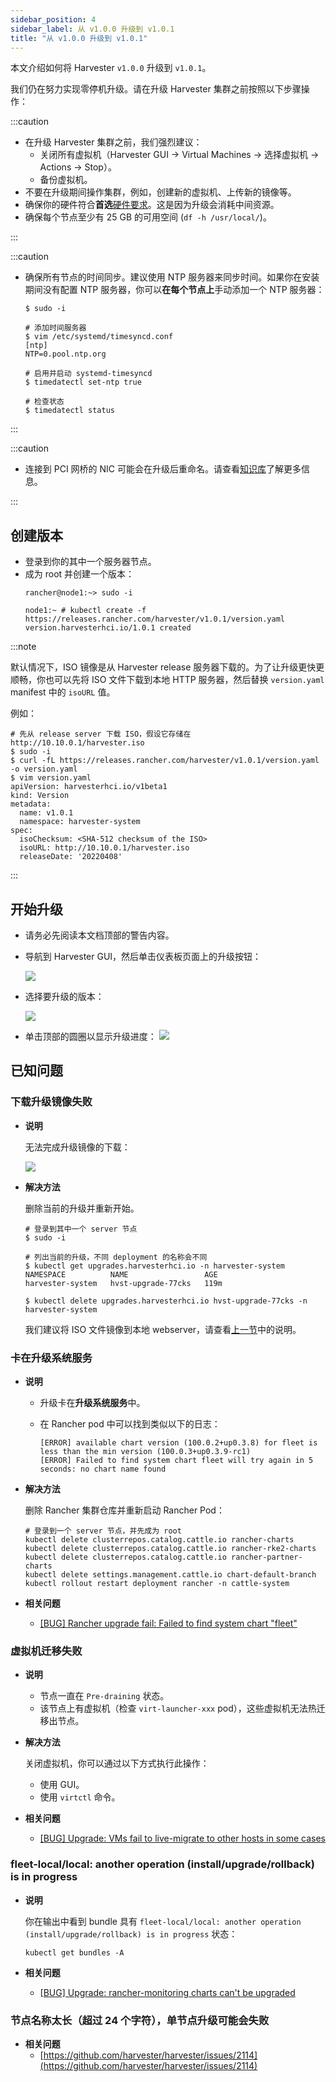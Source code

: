 ```yaml
---
sidebar_position: 4
sidebar_label: 从 v1.0.0 升级到 v1.0.1
title: "从 v1.0.0 升级到 v1.0.1"
---
```


本文介绍如何将 Harvester `v1.0.0` 升级到 `v1.0.1`。

我们仍在努力实现零停机升级。请在升级 Harvester 集群之前按照以下步骤操作：

:::caution

- 在升级 Harvester 集群之前，我们强烈建议：
   - 关闭所有虚拟机（Harvester GUI -> Virtual Machines -> 选择虚拟机 -> Actions -> Stop）。
   - 备份虚拟机。
- 不要在升级期间操作集群，例如，创建新的虚拟机、上传新的镜像等。
- 确保你的硬件符合**首选**[硬件要求](../../index.md#硬件要求)。这是因为升级会消耗中间资源。
- 确保每个节点至少有 25 GB 的可用空间 (`df -h /usr/local/`)。

:::

:::caution

- 确保所有节点的时间同步。建议使用 NTP 服务器来同步时间。如果你在安装期间没有配置 NTP 服务器，你可以**在每个节点上**手动添加一个 NTP 服务器：

   ```
   $ sudo -i

   # 添加时间服务器
   $ vim /etc/systemd/timesyncd.conf
   [ntp]
   NTP=0.pool.ntp.org

   # 启用并启动 systemd-timesyncd
   $ timedatectl set-ntp true

   # 检查状态
   $ timedatectl status
   ```

:::

:::caution

- 连接到 PCI 网桥的 NIC 可能会在升级后重命名。请查看[知识库](https://harvesterhci.io/kb/nic-naming-scheme)了解更多信息。

:::

## 创建版本

- 登录到你的其中一个服务器节点。
- 成为 root 并创建一个版本：
   ```
   rancher@node1:~> sudo -i

   node1:~ # kubectl create -f https://releases.rancher.com/harvester/v1.0.1/version.yaml
   version.harvesterhci.io/1.0.1 created
   ```

:::note

默认情况下，ISO 镜像是从 Harvester release 服务器下载的。为了让升级更快更顺畅，你也可以先将 ISO 文件下载到本地 HTTP 服务器，然后替换 `version.yaml` manifest 中的 `isoURL` 值。

例如：

```
# 先从 release server 下载 ISO，假设它存储在 http://10.10.0.1/harvester.iso
$ sudo -i
$ curl -fL https://releases.rancher.com/harvester/v1.0.1/version.yaml -o version.yaml
$ vim version.yaml
apiVersion: harvesterhci.io/v1beta1
kind: Version
metadata:
  name: v1.0.1
  namespace: harvester-system
spec:
  isoChecksum: <SHA-512 checksum of the ISO>
  isoURL: http://10.10.0.1/harvester.iso
  releaseDate: '20220408'
```

:::

## 开始升级

- 请务必先阅读本文档顶部的警告内容。
- 导航到 Harvester GUI，然后单击仪表板页面上的升级按钮：

   ![](/img/v1.2/upgrade/upgrade_button.png)

- 选择要升级的版本：

   ![](/img/v1.2/upgrade/upgrade_select_version.png)

- 单击顶部的圆圈以显示升级进度：
   ![](/img/v1.2/upgrade/upgrade_progress.png)

## 已知问题

### 下载升级镜像失败

- **说明**

   无法完成升级镜像的下载：

   ![](/img/v1.2/upgrade/known_issue_downloading_image_failure.png)

- **解决方法**

   删除当前的升级并重新开始。

   ```
   # 登录到其中一个 server 节点
   $ sudo -i

   # 列出当前的升级，不同 deployment 的名称会不同
   $ kubectl get upgrades.harvesterhci.io -n harvester-system
   NAMESPACE          NAME                 AGE
   harvester-system   hvst-upgrade-77cks   119m

   $ kubectl delete upgrades.harvesterhci.io hvst-upgrade-77cks -n harvester-system
   ```

   我们建议将 ISO 文件镜像到本地 webserver，请查看[上一节](#创建版本)中的说明。

### 卡在**升级系统服务**

- **说明**
   - 升级卡在**升级系统服务**中。
   - 在 Rancher pod 中可以找到类似以下的日志：

      ```
      [ERROR] available chart version (100.0.2+up0.3.8) for fleet is less than the min version (100.0.3+up0.3.9-rc1)
      [ERROR] Failed to find system chart fleet will try again in 5 seconds: no chart name found
      ```

- **解决方法**

   删除 Rancher 集群仓库并重新启动 Rancher Pod：

   ```
   # 登录到一个 server 节点，并先成为 root
   kubectl delete clusterrepos.catalog.cattle.io rancher-charts
   kubectl delete clusterrepos.catalog.cattle.io rancher-rke2-charts
   kubectl delete clusterrepos.catalog.cattle.io rancher-partner-charts
   kubectl delete settings.management.cattle.io chart-default-branch
   kubectl rollout restart deployment rancher -n cattle-system
   ```

- **相关问题**
   - [[BUG] Rancher upgrade fail: Failed to find system chart "fleet"](https://github.com/harvester/harvester/issues/2011)


### 虚拟机迁移失败

- **说明**
   - 节点一直在 `Pre-draining` 状态。
   - 该节点上有虚拟机（检查 `virt-launcher-xxx` pod），这些虚拟机无法热迁移出节点。

- **解决方法**

   关闭虚拟机，你可以通过以下方式执行此操作：

   - 使用 GUI。
   - 使用 `virtctl` 命令。

- **相关问题**
   - [[BUG] Upgrade: VMs fail to live-migrate to other hosts in some cases](https://github.com/harvester/harvester/issues/2029)

### fleet-local/local: another operation (install/upgrade/rollback) is in progress

- **说明**

   你在输出中看到 bundle 具有 `fleet-local/local: another operation (install/upgrade/rollback) is in progress` 状态：

   ```
   kubectl get bundles -A
   ```

- **相关问题**
   - [[BUG] Upgrade: rancher-monitoring charts can't be upgraded](https://github.com/harvester/harvester/issues/1983)


### 节点名称太长（超过 24 个字符），单节点升级可能会失败

- **相关问题**
   - [https://github.com/harvester/harvester/issues/2114](https://github.com/harvester/harvester/issues/2114)
